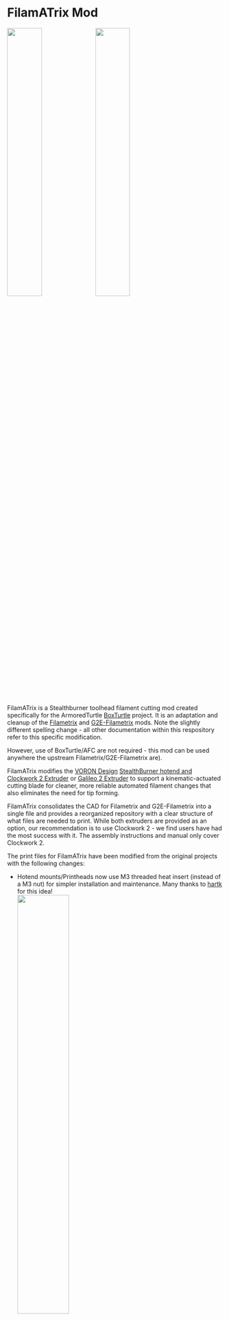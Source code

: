 # FilamATrix Mod

<img src="https://raw.githubusercontent.com/thunderkeys/FilamATrix/refs/heads/main/images/filamatrix_cw2.png" width=40%> <img src="https://raw.githubusercontent.com/thunderkeys/FilamATrix/refs/heads/main/images/filamatrix_g2e.png" width=40%>

FilamATrix is a Stealthburner toolhead filament cutting mod created specifically for the ArmoredTurtle [BoxTurtle](https://github.com/ArmoredTurtle/BoxTurtle) project.  It is an adaptation and cleanup of the [Filametrix](https://github.com/sorted01/Filametrix) and [G2E-Filametrix](https://github.com/IRTrail/G2E-Filametrix) mods. Note the slightly different spelling change - all other documentation within this respository refer to this specific modification.

However, use of BoxTurtle/AFC are not required - this mod can be used anywhere the upstream Filametrix/G2E-Filametrix are).

FilamATrix modifies the [VORON Design](https://www.vorondesign.com) [StealthBurner hotend and Clockwork 2 Extruder](https://github.com/VoronDesign/Voron-Stealthburner/) or [Galileo 2 Extruder](https://github.com/JaredC01/Galileo2/tree/main/galileo2_extruder) to support a kinematic-actuated cutting blade for cleaner, more reliable automated filament changes that also eliminates the need for tip forming.

FilamATrix consolidates the CAD for Filametrix and G2E-Filametrix into a single file and provides a reorganized repository with a clear structure of what files are needed to print.  While both extruders are provided as an option, our recommendation is to use Clockwork 2 - we find users have had the most success with it. The assembly instructions and manual only cover Clockwork 2.

The print files for FilamATrix have been modified from the original projects with the following changes:

- Hotend mounts/Printheads now use M3 threaded heat insert (instead of a M3 nut) for simpler installation and maintenance.  Many thanks to [hartk](https://github.com/hartk1213) for this idea!<br><img src="https://raw.githubusercontent.com/thunderkeys/FilamATrix/refs/heads/main/images/m3_heat_insert_hotend.png" width=50%>

- On Clockwork 2, there is an increased depth for the PTFE tubing to better help guide the filament towards the extruder gears and make insertion less position dependent.<br><img src="https://raw.githubusercontent.com/thunderkeys/FilamATrix/refs/heads/main/images/cw2_section_analysis.png" width=50%>

- Cutting arm has been modified to support a full length M2.5x16 FHCS.

- Inclusion of the Beefy Depressor mount as the default.


## Bill of Materials
BoxTurtle kits provided by LDO or Isik's Tech come with all of the physical hardware necessary for FilamATrix, but below is the BOM needed to build it.

 Item    | Quantity | Notes | Source
 ----   | -------- | ------ | -----
Loctite or Vibratite | 1        | Loctite Blue 242 or Vibra-Tite VC-3  | [Amazon Loctite](https://www.amazon.com/Loctite-Heavy-Duty-Threadlocker-Single/dp/B000I1RSNS) \| [Amazon Vibratite](https://www.amazon.com/Vibra-TITE-213-Threadmate-Threadlocker-Degree/dp/B0088YEGXM)
M3 hex nut | 1 | DIN934 | [McMaster-Carr](https://www.mcmaster.com/90591A250/) \| [AliExpress](https://www.aliexpress.us/item/2255800690659531.html)
M3 washer | 2 | 0.5mm thickness | [KB-3D](https://kb-3d.com/store/inserts-fasteners-adhesives/287-3x6x05mm-shim-ring-washer-pack-of-50-din988-1634423217623.html)
M3x16 BHCS | 1 | | [AliExpress](https://www.aliexpress.us/item/2251832624537980.html)
M3x18 SHCS | 1 | | [AliExpress](https://www.aliexpress.us/item/2251832624557792.html)
M3xD5xL4 Threaded Heatset insert | 5 | | [AliExpress](https://www.aliexpress.us/item/2255800046543591.html)
M3x18 FHCS | 1 | | [AliExpress](https://www.aliexpress.us/item/3256804926092900.html)
M3x8 SHCS | 1 | | [AliExpress](https://www.aliexpress.us/item/2251832624557792.html)
M3x10, M3x12 or M3x16 SHCS | 2 | 10mm - no backers, 12mm - titanium backers, 16mm - MGN9 rails | [AliExpress](https://www.aliexpress.us/item/3256804926092900.html)
M3 roll-in T-Nut | 2 | | [AliExpress](https://www.aliexpress.us/item/2251832618848960.html)
M2.5x16 | 1 |  | [AliExpress](https://www.aliexpress.us/item/2251832747871730.html)
0.5mm x 4mm x 25mm coil spring | 1 | A spring from a [common ballpoint pen](https://www.amazon.com/U-S-Government-Pen-Medium-Point/dp/B0055KSO3A) can also work | [Amazon](https://www.amazon.com/uxcell-Compression-Spring-Stainless-Length/dp/B0CGZRR4JT) \| [AliExpress](https://www.aliexpress.us/item/3256803316195677.html)
Type 4 metal hobby blade or OLFA KB4-F/5 8mm chisel blade | 1 | This will need to be trimmed to length (approximately 26mm) after purchase | [Amazon Hobby 4](https://www.amazon.com/HARFINGTON-Replacement-Precision-Refills-Scrapbooking/dp/B0CBLRNXSV) \| [OLFA Website](https://olfa.com/products/olfa-kb4-f-5-chisel-art-blades-5pk#shop) \| [Amazon OLFA](https://www.amazon.com/OLFA-9166-KB4-F-Chisel-5-Pack/dp/B000BNXOOU) \| [AliExpress OLFA](https://www.aliexpress.us/item/3256805333623451.html)
D2F limit switch | 1-2 | One per extruder sensor - default recommendation is one for AFC, two for HappyHare | [DigiKey](https://www.digikey.com/en/products/detail/omron-electronics-inc-emc-div/D2F/83270)
5.5mm steel ball-bearing | 1-2 | One per extruder sensor - default recommendation is one for AFC, two for HappyHare |[Amazon](https://www.amazon.com/uxcell-50pcs-Stainless-Bearing-Precision/dp/B09DSH1GL6)
M2x10 Self-tapping screw | 2-4 | Two per extruder sensor - default recommendation is two screws (one sensor) for AFC, four screws (two sensors) for HappyHare |[Amazon](https://www.amazon.com/Hexagon-Socket-Tapping-Screws-M2x10mm/dp/B00YBMROKC)
PTFE Wire | 24-26 gauge | Wire is required connect the toolhead sensors to your printer. This is extremely build dependent and specifics are not covered here. |
Skittles | User-dependent | Optional, but in case you feel like being a completionist while progressing through the manual. | [Amazon](https://www.amazon.com/Skittles-Original-Candy-Ounce-Jar/dp/B08CS147FX)


## Print settings
All files are to be printed using 'VORON Standard' parts settings/filaments:

| | |
| - | - |
| **3D Printing Process:** Fused Deposition Modeling (FDM) | **Infill Type:** Grid, Gyroid, Honeycomb, Triangle or Cubic |
| **Material:** ABS/ASA | **Infill Percentage:** 40% |
| **Layer Height:** 0.2mm | **Wall Count:** 4 |
| **Extrusion width:** Forced 0.4mm | **Solid Top/Bottom Layers:** 5 |

## Files to print
**LDO Kit users** - If you are running a recent RevD LDO kit with the stock Revo Voron hotend, print [these files](https://github.com/thunderkeys/FilamATrix/tree/main/STLs/LDO).  

**Other users, print these files**
- [beefy_depressor_mount.stl](https://github.com/thunderkeys/FilamATrix/blob/main/STLs/beefy_depressor_mount.stl)
- [beefy_depressor.stl](https://github.com/thunderkeys/FilamATrix/blob/main/STLs/beefy_depressor.stl)
- [\[a\]\_knife_holder.stl](https://github.com/thunderkeys/FilamATrix/blob/main/STLs/%5Ba%5D_knife_holder.stl)
- Respective parts for your extruder - [Clockwork2](https://github.com/thunderkeys/FilamATrix/tree/main/STLs/Clockwork2) or [Galileo2_Extruder](https://github.com/thunderkeys/FilamATrix/tree/main/STLs/galileo2_extruder)
- [Stealthburner modified parts](https://github.com/thunderkeys/FilamATrix/tree/main/STLs/Stealthburner) - pick the set (front+rear) specific to your Printhead/Hotend
- [cutting jig for your hotend](https://github.com/thunderkeys/FilamATrix/blob/main/STLs/README.md) - use a razor blade to cut a section of 2mm ID PTFE to length for your hotend.

If you are using the OLFA KBF-4/5 chisel blades, you may need to slightly scale the knife holder up in the Z dimension in your slicer software to accomodate the wider tang. A good starting point for me was scaling Z to 105% (8.4mm total height).

## Assembly and Installation
Please review this [interactive manual](https://armoredturtle.xyz/manual.html?manual=filamatrix) for assembly and installation instructions of FilamATrix.

## Preparing and mounting of the Beefy Depressor

Install an M3 heatset on both sides of the beefy depressor pin. Attach the pin to the mount using the M3x18 FHCS. Thread the M3 hexnut onto the M3x16 BHCS and install that on the end facing into the printer.  Use the hexnut to 'lock' the screw into position, you may wish to use the Loctite or VC-3 here on this screw. Careful not to get Loctite on any ABS/ASA printed parts!

Attach the assembled mount to the gantry using M3 screws (place M3 washers between the screws and the printed part).  The length of the screw will likely be printer-dependent, see above BOM for suggested sizes.

Once installed, adjust the height of the pin on the mount and the depth of the screw so it will depress the cutting arm when the toolhead hits against it (going from right to left).

Depending on your printer you may find it more advantageous to mount the beef depressor at the rear, or at the front.  See below for example mounting locations on an example Voron 2.4 printer gantry.

### Rear
<img src="https://raw.githubusercontent.com/thunderkeys/FilamATrix/refs/heads/main/images/gantry_mount_rear1.png" width=40%> <img src="https://raw.githubusercontent.com/thunderkeys/FilamATrix/refs/heads/main/images/gantry_mount_rear2.png" width=40%>

### Front
<img src="https://raw.githubusercontent.com/thunderkeys/FilamATrix/refs/heads/main/images/gantry_mount_front1.png" width=40%> <img src="https://raw.githubusercontent.com/thunderkeys/FilamATrix/refs/heads/main/images/gantry_mount_front2.png" width=40%>

## AFC Configuration

Now that FilamATrix is installed, we need to configure the [AFC Klipper Add-On](https://github.com/ArmoredTurtle/AFC-Klipper-Add-On) for the locations to actuate the cutter arm.

- Home all printer axes (e.g., using G28)
- Use mainsail/fluidd/klipperscreen/etc controls to jog the toolhead near the cutting pin.  This will likely be near X minimum (e.g. X=15-20) and Y maximum if installed in the default location.
- Move the toolhead in 1mm increments until you are just about to depress the pin.  Make note of these coordinates.
- Continue to move the toolhead in 1mm increments until the cutting arm is fully depressed. Make a note of the fully depressed coordinates.
- Ensure ``tool_cut: true`` is set in ``AFC/AFC.cfg`` (it is also recommended to enable the park, kick, poop and wipe macros)
- Update ``AFC/AFC_Macro_Vars.cfg`` with these values as per the comments in the ``_AFC_CUT_TIP_VARS`` section.


## Acknowledgements
- [Wondro](https://github.com/Wondro) and [ArmoredTurtle](https://github.com/ArmoredTurtle/) for the modified CAD for FilamATrix
- [hartk](https://github.com/hartk1213) for the idea to use an M3 threaded heat insert for the hotend mount
- [sorted01](https://github.com/sorted01) for the original [Filametrix](https://github.com/sorted01/Filametrix) project - you can [donate here](https://www.paypal.com/paypalme/sorted01) to him if interested
- [IRTrail](https://github.com/IRTrail) for the [G2E-Filametrix](https://github.com/IRTrail/G2E-Filametrix) project (now archived as read-only, as of 2024-12-12).
- [VORON Design](https://www.vorondesign.com) for Stealthburner and Clockwork2
- [JaredC01](https://github.com/JaredC01) for Galileo2
